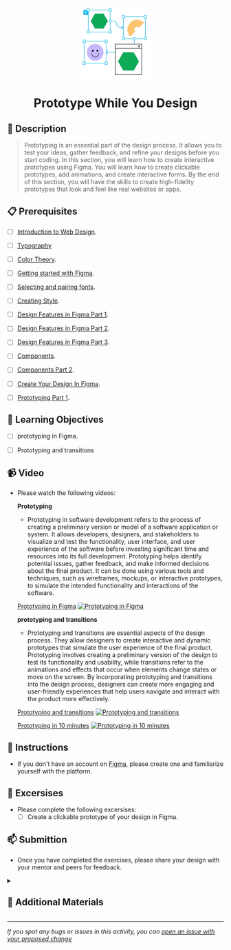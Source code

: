 <div align="center">
    <img src="../images/prototyping.webp" alt="Logo" height="170" align="center">
    <h1 align="center">Prototype While You Design</h1>
</div>

## 📝 Description
> Prototyping is an essential part of the design process. It allows you to test your ideas, gather feedback, and refine your designs before you start coding. In this section, you will learn how to create interactive prototypes using Figma. You will learn how to create clickable prototypes, add animations, and create interactive forms. By the end of this section, you will have the skills to create high-fidelity prototypes that look and feel like real websites or apps.

## 📋 Prerequisites
- [ ] [Introduction to Web Design](./web-design/01_web-design-concepts.md).
- [ ] [Typography](./02_typography.md)
- [ ] [Color Theory](./web-design/04_color_theory.md).
- [ ] [Getting started with Figma](./web-design/03_getting_started_with_Figma.md).
- [ ] [Selecting and pairing fonts](./web-design/05_fonts_and_colors.md).
- [ ] [Creating Style](./web-design/06_Figma_styling.md).
- [ ] [Design Features in Figma Part 1](./web-design/08_design_features_in_figma_part_1.md).
- [ ] [Design Features in Figma Part 2](./web-design/09_design_features_in_figma_part_2.md).
- [ ] [Design Features in Figma Part 3](./web-design/10_design_features_in_figma_part_3.md).
- [ ] [Components](./web-design/12_Create_Your_Design_In_Figma_part_1.md).
- [ ] [Components Part 2](./web-design/13_Create_Your_Design_In_Figma_part_2.md).
- [ ] [Create Your Design In Figma](./web-design/15_Create_Your_Design_In_Figma_part_3.md).
- [ ] [Prototyping Part 1](./web-design/16_prototyping_part_1.md).


## 🎯 Learning Objectives
- [ ] prototyping in Figma.
- [ ] Prototyping and transitions


## 📹 Video

- Please watch the following videos:
   <br>

    **Prototyping**
    - Prototyping in software development refers to the process of creating a preliminary version or model of a software application or system. It allows developers, designers, and stakeholders to visualize and test the functionality, user interface, and user experience of the software before investing significant time and resources into its full development. Prototyping helps identify potential issues, gather feedback, and make informed decisions about the final product. It can be done using various tools and techniques, such as wireframes, mockups, or interactive prototypes, to simulate the intended functionality and interactions of the software.

    <a href="https://www.youtube.com/watch?v=-sAAa-CCOcg&list=PLXDU_eVOJTx7aqRW3Skp1aRT9ktC3ctqA&index=4" target="_blank">Prototyping in Figma</a>
    [![Prototyping in Figma](https://img.youtube.com/vi/-sAAa-CCOcg/0.jpg)](https://www.youtube.com/watch?v=-sAAa-CCOcg&list=PLXDU_eVOJTx7aqRW3Skp1aRT9ktC3ctqA&index=4)

    **prototyping and transitions**
    - Prototyping and transitions are essential aspects of the design process. They allow designers to create interactive and dynamic prototypes that simulate the user experience of the final product. Prototyping involves creating a preliminary version of the design to test its functionality and usability, while transitions refer to the animations and effects that occur when elements change states or move on the screen. By incorporating prototyping and transitions into the design process, designers can create more engaging and user-friendly experiences that help users navigate and interact with the product more effectively.

    <a href="https://www.youtube.com/watch?v=-d6zNGeF59M&list=PLXDU_eVOJTx7aqRW3Skp1aRT9ktC3ctqA&index=5" target="_blank">Prototyping and transitions</a>
    [![Prototyping and transitions](https://img.youtube.com/vi/-d6zNGeF59M/0.jpg)](https://www.youtube.com/watch?v=-d6zNGeF59M&list=PLXDU_eVOJTx7aqRW3Skp1aRT9ktC3ctqA&index=5)

    <a href="https://www.youtube.com/watch?v=v1UKB-0EUhQ" target="_blank">Prototyping in 10 minutes</a>
    [![Prototyping in 10 minutes](https://img.youtube.com/vi/v1UKB-0EUhQ/0.jpg)](https://www.youtube.com/watch?v=v1UKB-0EUhQ)
    

## 🔧 Instructions
- If you don't have an account on [Figma](https://www.figma.com/), please create one and familiarize yourself with the platform.
## 🚀 Excersises
- Please complete the following excersises:
    - [ ] Create a clickable prototype of your design in Figma.

## 📫 Submittion
- Once you have completed the exercises, please share your design with your mentor and peers for feedback.

<details>
    <summary>
        <h2>📌 Additional Materials</h2>
    </summary>
    <hr style="height:1px;border-width:0;color:gray;background-color:dark">
    <i>
        These are all optional, but if you're interested in exploring this topic further, here are some resources to help you.
    </i>

<br>
    <ul>
    <li><a href="https://www.youtube.com/watch?v=5eAhlY1nvUY" target="_blank">Carousal Animation Figma</a></li>
    </ul>
</details>

------

_If you spot any bugs or issues in this activity, you can [open an issue with your proposed change](https://github.com/Kick-StartDev/web-development-basic-curriculum/issues/new)_